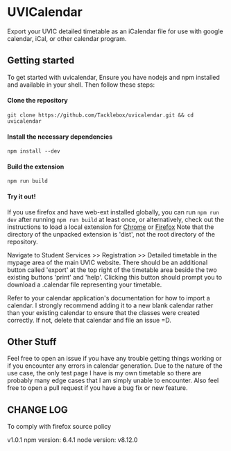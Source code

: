 # UVICalendar
Export your UVIC detailed timetable as an iCalendar file for use with google calendar, iCal, or other calendar program.

## Getting started
To get started with uvicalendar, Ensure you have nodejs and npm installed and available in your shell. Then follow these steps:

#### Clone the repository
````
git clone https://github.com/Tacklebox/uvicalendar.git && cd uvicalendar
````
#### Install the necessary dependencies
````
npm install --dev
````
#### Build the extension
````
npm run build
````
#### Try it out!
If you use firefox and have web-ext installed globally, you can run `npm run dev` after running `npm run build` at least once, or alternatively,
check out the instructions to load a local extension for [Chrome](https://developer.chrome.com/extensions/getstarted#unpacked) or [Firefox](https://www.youtube.com/watch?time_continue=13&v=cer9EUKegG4)
Note that the directory of the unpacked extension is 'dist', not the root directory of the repository.

Navigate to Student Services >> Registration >> Detailed timetable in the mypage area of the main UVIC website. There should be an additional
button called 'export' at the top right of the timetable area beside the two existing buttons 'print' and 'help'. Clicking this button
should prompt you to download a .calendar file representing your timetable.

Refer to your calendar application's documentation for how to import a calendar. I strongly recommend adding it to a new blank calendar
rather than your existing calendar to ensure that the classes were created correctly. If not, delete that calendar and file an issue =D.

## Other Stuff
Feel free to open an issue if you have any trouble getting things working or if you encounter any errors in calendar generation.
Due to the nature of the use case, the only test page I have is my own timetable so there are probably many edge cases that I am simply
unable to encounter. Also feel free to open a pull request if you have a bug fix or new feature.

## CHANGE LOG
To comply with firefox source policy

v1.0.1
  npm version: 6.4.1
  node version: v8.12.0

